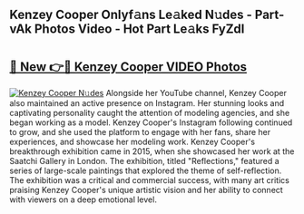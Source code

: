 ## Kenzey Cooper Onlyf𝚊ns Le𝚊ked N𝚞des - Part-vAk Photos Video - Hot Part Le𝚊ks FyZdI

# <h2><a href="http://ab5939.deff.icu/?id=Kenzey+Cooper">🔗 New 👉🔴 Kenzey Cooper VIDEO Photos</a></h2>

[![Kenzey Cooper N𝚞des](https://i.imgur.com/rIISA9y.gif)](http://ab5939.deff.icu/?id=Kenzey+Cooper)
Alongside her YouTube channel, Kenzey Cooper also maintained an active presence on Instagram. Her stunning looks and captivating personality caught the attention of modeling agencies, and she began working as a model. Kenzey Cooper's Instagram following continued to grow, and she used the platform to engage with her fans, share her experiences, and showcase her modeling work. Kenzey Cooper's breakthrough exhibition came in 2015, when she showcased her work at the Saatchi Gallery in London. The exhibition, titled "Reflections," featured a series of large-scale paintings that explored the theme of self-reflection. The exhibition was a critical and commercial success, with many art critics praising Kenzey Cooper's unique artistic vision and her ability to connect with viewers on a deep emotional level.
